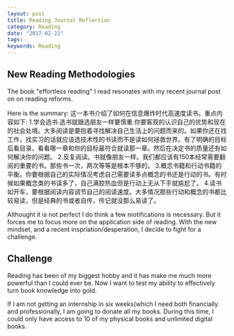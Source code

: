 ```yaml
---
layout: post
title: Reading Journal Reflection
category: Reading
date: "2017-02-22"
tags:
keywords: Reading
---
```


## New Reading Methodologies

The book "effortless reading" I read resonates with my recent journal post on 
on reading reforms. 

Here is the summary:
这一本书介绍了如何在信息爆炸时代高速度读书。重点内容如下:
1.学会选书.选书就跟选朋友一样要慎重.你要客观的认识自己的优势和现在的社会处境。大多阅读是要抱着寻找解决自己生活上的问题而来的。如果你还在找工作，找实习的话就应该选技术性的书读而不是读如何拯救世界。有了明确的目标后看目录，看看哪一章和你的目标最符合就读那一章。然后在决定书的质量还有如何解决你的问题。
2.反复阅读。书就像朋友一样。我们都应该有150本经常需要翻阅的重要的书。那些书一次，两次等等是根本不够的。
3.概念书籍和行动书籍的平衡。你要根据自己的实际情况考虑自己需要读多点概念的书还是行动的书。有时候如果概念类的书读多了，自己满腔热血但是行动上无从下手就尴尬了。
4.读书如开车，要根据阅读内容调节自己的阅读速度。大多情况那些行动和概念的书都比较易读，但是经典的书或者自传，传记就没那么易读了。

Althought it is not perfect I do think a few motifications is necessary. But it 
forces me to focus more on the application side of reading. With the new mindset,
and a recent inspriation/desperation, I decide to fight for a challenge. 

## Challenge

Reading has been of my biggest hobby and it has make me much more powerful than I 
could ever be. Now I want to test my ability to effectively turn book knowledge 
into gold.

If I am not getting an internship in six weeks(which I need both financially and 
professionally, I am going to donate all my books. During this time, I could only 
have access to 10 of my physical books and unlimited digital books.


